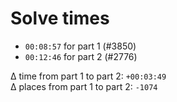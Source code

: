# Solve times

- `00:08:57` for part 1 (#3850)
- `00:12:46` for part 2 (#2776)

Δ time from part 1 to part 2: `+00:03:49`  
Δ places from part 1 to part 2: `-1074`
